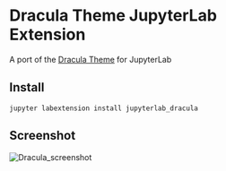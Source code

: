 # Dracula Theme JupyterLab Extension

A port of the [Dracula Theme](https://github.com/dracula/dracula-theme) for JupyterLab

## Install

```
jupyter labextension install jupyterlab_dracula

```
## Screenshot
![Dracula_screenshot](https://i.imgur.com/f93HbBV.png "Dracula_screenshot")
